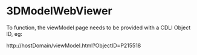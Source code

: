 # 3DModelWebViewer

To function, the viewModel page needs to be provided with a CDLI Object ID, eg:

http://hostDomain/viewModel.html?ObjectID=P215518
